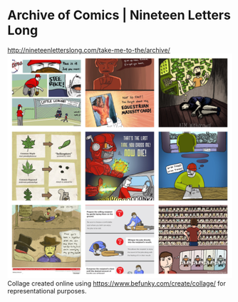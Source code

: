 # Archive of Comics | Nineteen Letters Long
http://nineteenletterslong.com/take-me-to-the/archive/
<br>
![alt text](https://github.com/CAVIND46016/Web-Comics-Scraping/blob/master/Nineteen%20Letters%20Long/repo/BeFunky-collage.jpg)
<br>
Collage created online using https://www.befunky.com/create/collage/ for representational purposes.
